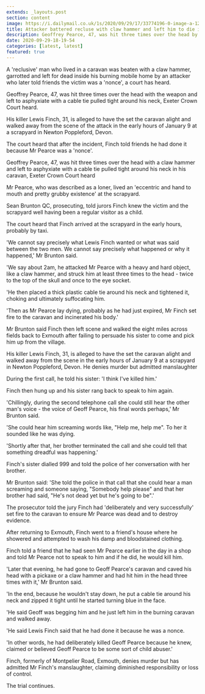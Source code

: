 ```yaml
---
extends: _layouts.post
section: content
image: https://i.dailymail.co.uk/1s/2020/09/29/17/33774196-0-image-a-12_1601397193844.jpg 
title: Attacker battered recluse with claw hammer and left him to die in burning caravan  
description: Geoffrey Pearce, 47, was hit three times over the head by Lewis Finch, 31, with a claw hammer-style weapon and left to suffocate with a cable tie pulled around his neck, Exeter Crown Court heard 
date: 2020-09-29-18-19-54 
categories: [latest, latest] 
featured: true 
--- 
```

A 'reclusive' man who lived in a caravan was beaten with a claw hammer, garrotted and left for dead inside his burning mobile home by an attacker who later told friends the victim was a 'nonce', a court has heard.

Geoffrey Pearce, 47, was hit three times over the head with the weapon and left to asphyxiate with a cable tie pulled tight around his neck, Exeter Crown Court heard.

His killer Lewis Finch, 31, is alleged to have the set the caravan alight and walked away from the scene of the attack in the early hours of January 9 at a scrapyard in Newton Poppleford, Devon.

The court heard that after the incident, Finch told friends he had done it because Mr Pearce was a 'nonce'.

Geoffrey Pearce, 47, was hit three times over the head with a claw hammer and left to asphyxiate with a cable tie pulled tight around his neck in his caravan, Exeter Crown Court heard

Mr Pearce, who was described as a loner, lived an 'eccentric and hand to mouth and pretty grubby existence' at the scrapyard.

Sean Brunton QC, prosecuting, told jurors Finch knew the victim and the scrapyard well having been a regular visitor as a child.

The court heard that Finch arrived at the scrapyard in the early hours, probably by taxi.

'We cannot say precisely what Lewis Finch wanted or what was said between the two men. We cannot say precisely what happened or why it happened,' Mr Brunton said.

'We say about 2am, he attacked Mr Pearce with a heavy and hard object, like a claw hammer, and struck him at least three times to the head - twice to the top of the skull and once to the eye socket.

'He then placed a thick plastic cable tie around his neck and tightened it, choking and ultimately suffocating him.

'Then as Mr Pearce lay dying, probably as he had just expired, Mr Finch set fire to the caravan and incinerated his body.'

Mr Brunton said Finch then left scene and walked the eight miles across fields back to Exmouth after failing to persuade his sister to come and pick him up from the village.

His killer Lewis Finch, 31, is alleged to have the set the caravan alight and walked away from the scene in the early hours of January 9 at a scrapyard in Newton Poppleford, Devon. He denies murder but admitted manslaughter

During the first call, he told his sister: 'I think I've killed him.'

Finch then hung up and his sister rang back to speak to him again.

'Chillingly, during the second telephone call she could still hear the other man's voice - the voice of Geoff Pearce, his final words perhaps,' Mr Brunton said.

'She could hear him screaming words like, "Help me, help me". To her it sounded like he was dying.

'Shortly after that, her brother terminated the call and she could tell that something dreadful was happening.'

Finch's sister dialled 999 and told the police of her conversation with her brother.

Mr Brunton said: 'She told the police in that call that she could hear a man screaming and someone saying, "Somebody help please" and that her brother had said, "He's not dead yet but he's going to be".'

The prosecutor told the jury Finch had 'deliberately and very successfully' set fire to the caravan to ensure Mr Pearce was dead and to destroy evidence.

After returning to Exmouth, Finch went to a friend's house where he showered and attempted to wash his damp and bloodstained clothing.

Finch told a friend that he had seen Mr Pearce earlier in the day in a shop and told Mr Pearce not to speak to him and if he did, he would kill him.

'Later that evening, he had gone to Geoff Pearce's caravan and caved his head with a pickaxe or a claw hammer and had hit him in the head three times with it,' Mr Brunton said.

'In the end, because he wouldn't stay down, he put a cable tie around his neck and zipped it tight until he started turning blue in the face.

'He said Geoff was begging him and he just left him in the burning caravan and walked away.

'He said Lewis Finch said that he had done it because he was a nonce.

'In other words, he had deliberately killed Geoff Pearce because he knew, claimed or believed Geoff Pearce to be some sort of child abuser.'

Finch, formerly of Montpelier Road, Exmouth, denies murder but has admitted Mr Finch's manslaughter, claiming diminished responsibility or loss of control.

The trial continues.

